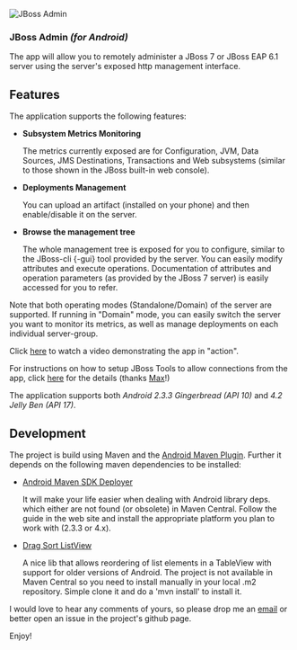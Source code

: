 ![JBoss Admin][0]

### JBoss Admin _(for Android)_

The app will allow you to remotely administer a JBoss 7 or JBoss EAP 6.1 server using the server's exposed http management interface.

Features
--------

The application supports the following features:

* __Subsystem Metrics Monitoring__

    The metrics currently exposed are for Configuration, JVM, Data Sources, JMS Destinations, Transactions and Web subsystems (similar to those shown in the JBoss built-in web console).

* __Deployments Management__

    You can upload an artifact (installed on your phone) and then enable/disable it on the server.

* __Browse the management tree__

    The whole management tree is exposed for you to configure, similar to the JBoss-cli {-gui} tool provided by the server. You can easily modify attributes and execute operations. Documentation of attributes and operation parameters (as provided by the JBoss 7 server) is easily accessed for you to refer.

Note that both operating modes (Standalone/Domain) of the server are supported. If running in "Domain" mode, you can easily switch the server you want to monitor its metrics, as well as manage deployments on each individual server-group.

Click [here][1] to watch a video demonstrating the app in "action". 

For instructions on how to setup JBoss Tools to allow connections from the app, click [here][3] for the details (thanks [Max][2]!)

The application supports both *Android 2.3.3 Gingerbread (API 10)* and *4.2 Jelly Ben (API 17)*.

Development
-----------
The project is build using Maven and the [Android Maven Plugin](http://code.google.com/p/maven-android-plugin). Further it depends on the following maven dependencies to be installed:

* [Android Maven SDK Deployer](https://github.com/mosabua/maven-android-sdk-deployer)

  It will make your life easier when dealing with Android library deps. which either are not found (or obsolete) in Maven Central. Follow the guide in the web site and install the appropriate platform you plan to work with (2.3.3 or 4.x).

* [Drag Sort ListView](https://github.com/bauerca/drag-sort-listview)

  A nice lib that allows reordering of list elements in a TableView with support for older versions of Android. The project is not available in Maven Central so you need to install manually in your local .m2 repository.  Simple clone it and do a 'mvn install' to install it.

I would love to hear any comments of yours, so please drop me an [email][4] or better open an issue in the project's github page.

Enjoy!


[0]: http://cvasilak.org/images/jboss-admin-logo.png "JBoss Admin"
[1]: https://vimeo.com/70296958
[2]: https://twitter.com/#!/maxandersen
[3]: http://planet.jboss.org/post/using_jboss_admin_iphone_app_together_with_jboss_tools
[4]: mailto:cvasilak@gmail.gom?subject=JBoss-Admin(Android)
